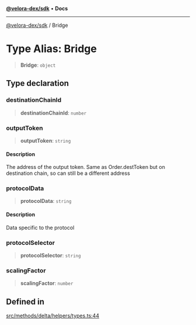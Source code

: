 [**@velora-dex/sdk**](../README.md) • **Docs**

***

[@velora-dex/sdk](../globals.md) / Bridge

# Type Alias: Bridge

> **Bridge**: `object`

## Type declaration

### destinationChainId

> **destinationChainId**: `number`

### outputToken

> **outputToken**: `string`

#### Description

The address of the output token. Same as Order.destToken but on destination chain, so can still be a different address

### protocolData

> **protocolData**: `string`

#### Description

Data specific to the protocol

### protocolSelector

> **protocolSelector**: `string`

### scalingFactor

> **scalingFactor**: `number`

## Defined in

[src/methods/delta/helpers/types.ts:44](https://github.com/VeloraDEX/sdk/blob/feat/extend_delta_orders_filtering/src/methods/delta/helpers/types.ts#L44)
